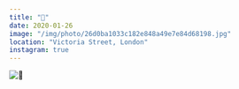 ```yaml
---
title: "🔮"
date: 2020-01-26
image: "/img/photo/26d0ba1033c182e848a49e7e84d68198.jpg"
location: "Victoria Street, London"
instagram: true
---
```


![🔮](/img/photo/26d0ba1033c182e848a49e7e84d68198.jpg)
